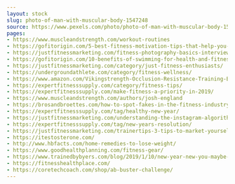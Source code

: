 ```yaml
---
layout: stock
slug: photo-of-man-with-muscular-body-1547248
source: https://www.pexels.com/photo/photo-of-man-with-muscular-body-1547248/
pages:
- https://www.muscleandstrength.com/workout-routines
- https://gofitorigin.com/5-best-fitness-motivation-tips-that-help-you-to-stay-healthy/
- https://justfitnessmarketing.com/fitness-photography-basics-interview-photographer-jonny-trego/
- https://gofitorigin.com/10-benefits-of-swimming-for-health-and-fitness/
- https://justfitnessmarketing.com/category/just-fitness-enthusiasts/
- https://undergroundathlete.com/category/fitness-wellness/
- https://www.amazon.com/Vikingstrength-Occlusion-Resistance-Training-Bodybuilding/dp/B07HLQL6BH
- https://expertfitnesssupply.com/category/fitness-tips/
- https://expertfitnesssupply.com/make-fitness-a-priority-in-2019/
- https://www.muscleandstrength.com/authors/josh-england
- https://brosandbroettes.com/how-to-spot-fakes-in-the-fitness-industry/
- https://expertfitnesssupply.com/tag/healthy-new-year/
- https://justfitnessmarketing.com/understanding-the-instagram-algorithm-3-ways-to-outsmart-it/
- https://expertfitnesssupply.com/tag/new-years-resolution/
- https://justfitnessmarketing.com/trainertips-3-tips-to-market-yourself-as-a-personal-trainer/trainer1-2/
- https://itestosterone.com/
- http://www.hbfacts.com/home-remedies-to-lose-weight/
- https://www.goodhealthplanning.com/fitness-gear/
- https://www.trainedbybyers.com/blog/2019/1/10/new-year-new-you-maybe-not
- https://fitnesshealthplace.com/
- https://coretechcoach.com/shop/ab-buster-challenge/
---
```

